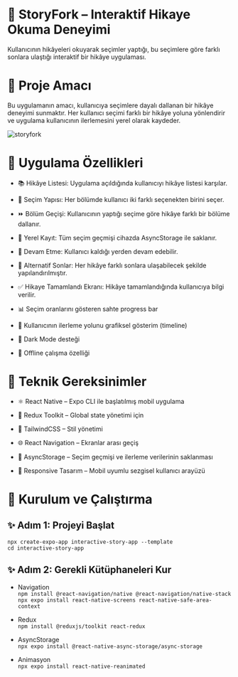 # 📖 StoryFork – Interaktif Hikaye Okuma Deneyimi <br/>
Kullanıcının hikâyeleri okuyarak seçimler yaptığı, bu seçimlere göre farklı sonlara ulaştığı interaktif bir hikâye uygulaması.

# 🎯 Proje Amacı <br/>
Bu uygulamanın amacı, kullanıcıya seçimlere dayalı dallanan bir hikâye deneyimi sunmaktır. Her kullanıcı seçimi farklı bir hikâye yoluna yönlendirir ve uygulama kullanıcının ilerlemesini yerel olarak kaydeder. 

![storyfork](https://github.com/user-attachments/assets/2f150f39-5b78-4bdf-bd6d-f6b01a5e205d)
<br/>

# 🧠 Uygulama Özellikleri <br/>
- 📚 Hikâye Listesi: Uygulama açıldığında kullanıcıyı hikâye listesi karşılar.

- 🔀 Seçim Yapısı: Her bölümde kullanıcı iki farklı seçenekten birini seçer.

- ⏩ Bölüm Geçişi: Kullanıcının yaptığı seçime göre hikâye farklı bir bölüme dallanır.

- 💾 Yerel Kayıt: Tüm seçim geçmişi cihazda AsyncStorage ile saklanır.

- 📌 Devam Etme: Kullanıcı kaldığı yerden devam edebilir.

- 🏁 Alternatif Sonlar: Her hikâye farklı sonlara ulaşabilecek şekilde yapılandırılmıştır.

- ✅ Hikaye Tamamlandı Ekranı: Hikâye tamamlandığında kullanıcıya bilgi verilir.

- 📊 Seçim oranlarını gösteren sahte progress bar

- 🧭 Kullanıcının ilerleme yolunu grafiksel gösterim (timeline)

- 🌙 Dark Mode desteği

- 📡 Offline çalışma özelliği

# 🧱 Teknik Gereksinimler
- ⚛️ React Native – Expo CLI ile başlatılmış mobil uygulama

- 🧠 Redux Toolkit – Global state yönetimi için

- 🎨 TailwindCSS – Stil yönetimi

- 🌐 React Navigation – Ekranlar arası geçiş

- 💾 AsyncStorage – Seçim geçmişi ve ilerleme verilerinin saklanması

- 📱 Responsive Tasarım – Mobil uyumlu sezgisel kullanıcı arayüzü

# 📁 Kurulum ve Çalıştırma
## ✨ Adım 1: Projeyi Başlat <br/>
  `npx create-expo-app interactive-story-app --template` <br/>
  `cd interactive-story-app` <br/>
## ✨ Adım 2: Gerekli Kütüphaneleri Kur <br/>
- Navigation <br/>
`npm install @react-navigation/native @react-navigation/native-stack` <br/>
`npx expo install react-native-screens react-native-safe-area-context` <br/>

- Redux <br/>
`npm install @reduxjs/toolkit react-redux` <br/>

- AsyncStorage <br/>
`npx expo install @react-native-async-storage/async-storage` <br/>

- Animasyon <br/>
`npx expo install react-native-reanimated` <br/>



